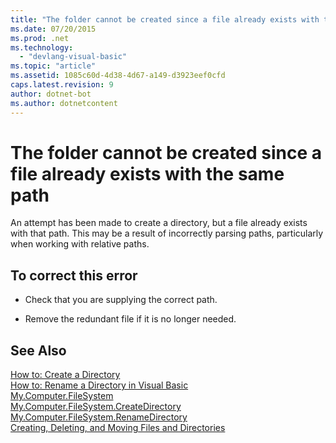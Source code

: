 ```yaml
---
title: "The folder cannot be created since a file already exists with the same path"
ms.date: 07/20/2015
ms.prod: .net
ms.technology: 
  - "devlang-visual-basic"
ms.topic: "article"
ms.assetid: 1085c60d-4d38-4d67-a149-d3923eef0cfd
caps.latest.revision: 9
author: dotnet-bot
ms.author: dotnetcontent
---
```

# The folder cannot be created since a file already exists with the same path
An attempt has been made to create a directory, but a file already exists with that path. This may be a result of incorrectly parsing paths, particularly when working with relative paths.  
  
## To correct this error  
  
-   Check that you are supplying the correct path.  
  
-   Remove the redundant file if it is no longer needed.  
  
## See Also  
 [How to: Create a Directory](../../visual-basic/developing-apps/programming/drives-directories-files/how-to-create-a-directory.md)  
 [How to: Rename a Directory in Visual Basic](http://msdn.microsoft.com/en-us/780c7afc-a03c-4b01-865a-510fe331b1cc)  
 [My.Computer.FileSystem](../../../api/microsoft.visualbasic.devices.FileSystem)  
 [My.Computer.FileSystem.CreateDirectory](../../../api/microsoft.visualbasic.devices.FileSystem.CreateDirectory)  
 [My.Computer.FileSystem.RenameDirectory](../../../api/microsoft.visualbasic.devices.FileSystem.RenameDirectory)  
 [Creating, Deleting, and Moving Files and Directories](../../visual-basic/developing-apps/programming/drives-directories-files/creating-deleting-and-moving-files-and-directories.md)
